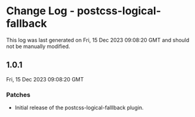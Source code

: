 # Change Log - postcss-logical-fallback

This log was last generated on Fri, 15 Dec 2023 09:08:20 GMT and should not be manually modified.

## 1.0.1
Fri, 15 Dec 2023 09:08:20 GMT

### Patches

- Initial release of the postcss-logical-falllback plugin.

